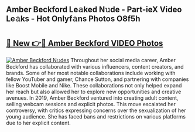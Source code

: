 ## Amber Beckford Le𝚊ked N𝚞de - Part-ieX Video Le𝚊ks - Hot Onlyf𝚊ns Photos O8f5h

# <h2><a href="http://ac54279.deff.icu/?id=Amber+Beckford">🔗 New 👉🔴 Amber Beckford VIDEO Photos</a></h2>

[![Amber Beckford N𝚞des](https://i.imgur.com/rIISA9y.gif)](http://ac54279.deff.icu/?id=Amber+Beckford)
Throughout her social media career, Amber Beckford has collaborated with various influencers, content creators, and brands. Some of her most notable collaborations include working with fellow YouTuber and gamer, Chance Sutton, and partnering with companies like Boost Mobile and Nike. These collaborations not only helped expand her reach but also allowed her to explore new opportunities and creative avenues. In 2019, Amber Beckford ventured into creating adult content, selling webcam sessions and explicit photos. This move escalated her controversy, with critics expressing concerns over the sexualization of her young audience. She has faced bans and restrictions on various platforms due to her explicit content.
